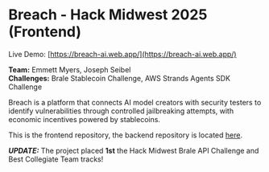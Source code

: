 # Breach - Hack Midwest 2025 (Frontend)

Live Demo: [https://breach-ai.web.app/](https://breach-ai.web.app/)

<strong>Team:</strong> Emmett Myers, Joseph Seibel<br/>
<strong>Challenges:</strong> Brale Stablecoin Challenge, AWS Strands Agents SDK Challenge

Breach is a platform that connects AI model creators with security testers to identify vulnerabilities through controlled jailbreaking attempts, with economic incentives powered by stablecoins.<br/>

This is the frontend repository, the backend repository is located [here](https://github.com/j-seibel/breach-backend).

<strong>*UPDATE:*</strong> The project placed <strong>1st</strong> the Hack Midwest Brale API Challenge and Best Collegiate Team tracks!
